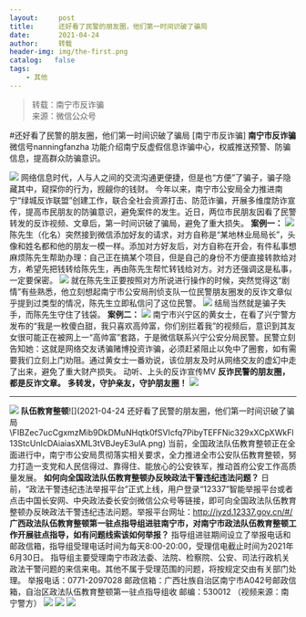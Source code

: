 ```yaml
---
layout:     post
title:      还好看了民警的朋友圈，他们第一时间识破了骗局
date:       2021-04-24
author:     转载
header-img: img/the-first.png
catalog:   false
tags:
    - 其他
---
```


<blockquote><p>转载：南宁市反诈骗<br>
来源：微信公众号</p></blockquote>

#还好看了民警的朋友圈，他们第一时间识破了骗局
[南宁市反诈骗]
**南宁市反诈骗**
微信号nanningfanzha
功能介绍南宁反虚假信息诈骗中心，权威推送预警、防骗信息，提高群众防骗意识。

![]({{site.baseurl}}/postimg/m6vdLvvo6W5fQq5uP97UPEfQib8pibeQ3Oh5NkUOohVToZ96f78NmJat0mqbZl0l8UiafbMic7ibapVlGLnW6061HvA.gif)
网络信息时代，人与人之间的交流沟通更便捷，但是也“方便”了骗子，骗子隐藏其中，窥探你的行为，觊觎你的钱财。
今年以来，南宁市公安局全力推进南宁“绿城反诈联盟”创建工作，联合全社会资源打击、防范诈骗，开展多维度防诈宣传，提高市民朋友的防骗意识，避免案件的发生。近日，两位市民朋友因看了民警转发的反诈视频、文章后，第一时间识破了骗局，避免了重大损失。
**案例一：**
![]({{site.baseurl}}/postimg/m6vdLvvo6W6icwiaj4nOMpgQvnlh3giaexpElgVjiazznJu8XZKpXKuOibrzEDyRY3tprGOcVOk18aUX5gic93p89vcg.jpeg)
陈先生（化名）突然接到微信添加好友的请求，对方自称是“某地林业局局长”，头像和姓名都和他的朋友一模一样。添加对方好友后，对方自称在开会，有件私事想麻烦陈先生帮助办理：自己正在搞某个项目，但是自己的身份不方便直接转款给对方，希望先把钱转给陈先生，再由陈先生帮忙转钱给对方。对方还强调这是私事，一定要保密。
![]({{site.baseurl}}/postimg/m6vdLvvo6W78MlEQGQmLC0ialgkkW19mZSvQcW3Xc7n1HRgY0VIDtaic4RqV22pKI8d0MYdoyic93G0KJZEZGQhXA.jpeg)
就在陈先生正要按照对方所说进行操作的时候，突然觉得这“剧情”有些熟悉，他立刻想起南宁市公安局刑侦支队一位民警朋友圈发的反诈文章似乎提到过类型的情况，陈先生立即私信问了这位民警。
![]({{site.baseurl}}/postimg/m6vdLvvo6W78MlEQGQmLC0ialgkkW19mZN4uJdBdLfialibrK4DVjwSrAn9o10TicTqHWa2SKmumIZ6v4bDTze3UIg.jpeg)
结局当然就是骗子失手，而陈先生守住了钱袋。
**案例二：**
![]({{site.baseurl}}/postimg/m6vdLvvo6W6icwiaj4nOMpgQvnlh3giaexpu4Hvp1pic2yOheU9tE8M6oIKleMyhhcYIJ2rKibDtSNgFE0IRyXvmaew.jpeg)
南宁市兴宁区的黄女士，在看了兴宁警方发布的“我是一枚傻白甜，我只喜欢高帅富，你们别拦着我”的视频后，意识到其友女很可能正在被网上一“高帅富”套路，于是微信联系兴宁公安分局民警。民警立刻告知她：这就是网络交友诱骗赌博投资诈骗，必须赶紧阻止以免中了圈套，如有需要我们立刻上门劝阻。通过黄女士一番劝说，该位朋友及时从网络交友的虚幻中走了出来，避免了重大财产损失。
动听、上头的反诈宣传MV
**反诈民警的朋友圈，都是反诈文章。**
**多转发，守护亲友，守护朋友圈！**
![]({{site.baseurl}}/postimg/m6vdLvvo6W78MlEQGQmLC0ialgkkW19mZo2t5N2ZB0SiaUicHbfaXPMa6lfk9Uwyra48rvJKLzfRr4K5icPshhLUhQ.jpeg)
****
![]({{site.baseurl}}/postimg/FIBZec7ucCgxmzMib9DkDMuNHqtk0fSVIcfq7PibyTEFFNic329xXCpXWkFl13StcUnIcDAiaiasXML3tVBJeyE3ulA.png)
**队伍教育整顿**![](2021-04-24
还好看了民警的朋友圈，他们第一时间识破了骗局\\FIBZec7ucCgxmzMib9DkDMuNHqtk0fSVIcfq7PibyTEFFNic329xXCpXWkFl13StcUnIcDAiaiasXML3tVBJeyE3ulA.png)
当前，全国政法队伍教育整顿正在全面进行中，南宁市公安局贯彻落实相关要求，全力推进全市公安队伍教育整顿，努力打造一支党和人民信得过、靠得住、能放心的公安铁军，推动首府公安工作高质量发展。
**如何向全国政法队伍教育整顿办反映政法干警违纪违法问题？**
日前，“政法干警违纪违法举报平台”正式上线，用户登录“12337”智能举报平台或者点击中国长安网、中央政法委长安剑微信公众号等链接，即可向全国政法队伍教育整顿办反映政法干警违纪违法问题。举报平台网址：http://jyzd.12337.gov.cn/#/
**广西政法队伍教育整顿第一驻点指导组进驻南宁市，对南宁市政法队伍教育整顿工作开展驻点指导，如有问题线索该如何举报？**
指导组进驻期间设立了举报电话和邮政信箱，指导组受理电话时间为每天8:00-20:00，受理信电截止时间为2021年6月30日。
指导组主要受理南宁市政法委、法院、检察院、公安、司法行政机关政法干警问题的来信来电。其他不属于受理范围的问题，将按规定交由有关部门处理。
举报电话：0771-2097028
邮政信箱：广西壮族自治区南宁市A042号邮政信箱，自治区政法队伍教育整顿第一驻点指导组收
邮编：530012
（视频来源：南宁警方）
![]({{site.baseurl}}/postimg/m6vdLvvo6W4tBmkSw7BynPAZ4dpgGzH6gPSKpMSPibm3ZZdwYARicAqYI6iaLTicawgZUezTc6lgHXWGaSqHwiav3qA.jpeg)
![]({{site.baseurl}}/postimg/m6vdLvvo6W4tBmkSw7BynPAZ4dpgGzH6dmhqpDKgZf4VOiaaxr6LcaFfRCPDEHukjOhPlt2iaH3NnVwoVk1xjWLw.jpeg)
![]({{site.baseurl}}/postimg/m6vdLvvo6W4tBmkSw7BynPAZ4dpgGzH62EZZ3JuBHMHzWr2pWjUukPSqx9WsRt3S4RWQicPNzhvt1LNVX5mbTSw.jpeg)
